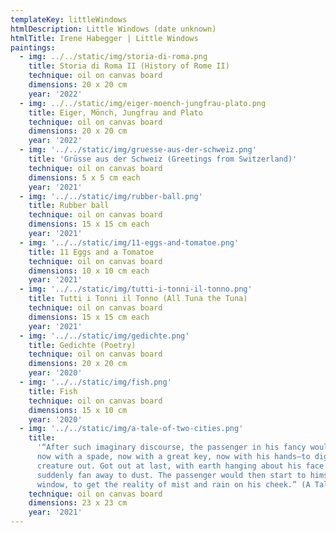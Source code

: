 ```yaml
---
templateKey: littleWindows
htmlDescription: Little Windows (date unknown)
htmlTitle: Irene Habegger | Little Windows
paintings:
  - img: ../../static/img/storia-di-roma.png
    title: Storia di Roma II (History of Rome II)
    technique: oil on canvas board
    dimensions: 20 x 20 cm
    year: '2022'
  - img: ../../static/img/eiger-moench-jungfrau-plato.png
    title: Eiger, Mönch, Jungfrau and Plato
    technique: oil on canvas board
    dimensions: 20 x 20 cm
    year: '2022'
  - img: '../../static/img/gruesse-aus-der-schweiz.png'
    title: 'Grüsse aus der Schweiz (Greetings from Switzerland)'
    technique: oil on canvas board
    dimensions: 5 x 5 cm each
    year: '2021'
  - img: '../../static/img/rubber-ball.png'
    title: Rubber ball
    technique: oil on canvas board
    dimensions: 15 x 15 cm each
    year: '2021'
  - img: '../../static/img/11-eggs-and-tomatoe.png'
    title: 11 Eggs and a Tomatoe
    technique: oil on canvas board
    dimensions: 10 x 10 cm each
    year: '2021'
  - img: '../../static/img/tutti-i-tonni-il-tonno.png'
    title: Tutti i Tonni il Tonno (All Tuna the Tuna)
    technique: oil on canvas board
    dimensions: 15 x 15 cm each
    year: '2021'
  - img: '../../static/img/gedichte.png'
    title: Gedichte (Poetry)
    technique: oil on canvas board
    dimensions: 20 x 20 cm
    year: '2020'
  - img: '../../static/img/fish.png'
    title: Fish
    technique: oil on canvas board
    dimensions: 15 x 10 cm
    year: '2020'
  - img: '../../static/img/a-tale-of-two-cities.png'
    title:
      '“After such imaginary discourse, the passenger in his fancy would dig, and dig, dig—
      now with a spade, now with a great key, now with his hands—to dig this wretched
      creature out. Got out at last, with earth hanging about his face and hair, he would
      suddenly fan away to dust. The passenger would then start to himself, and lower the
      window, to get the reality of mist and rain on his cheek.” (A Tale of Two Cities)'
    technique: oil on canvas board
    dimensions: 23 x 23 cm
    year: '2021'
---
```

